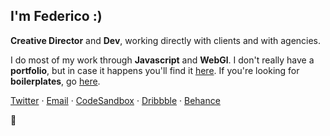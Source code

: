 

## I'm Federico :)

**Creative Director** and **Dev**, working directly with clients and with agencies. 

I do most of my work through **Javascript** and **WebGl**. I don't really have a **portfolio**, but in case it happens you'll find it [here](https://federic.ooo/). If you're looking for **boilerplates**, go [here](https://github.com/vallafederico/starters). 

[Twitter](https://twitter.com/fdcooo) ·
[Email](mailto:hello@federic.ooo) ·
[CodeSandbox](https://codesandbox.io/u/vallafederico) ·
[Dribbble](https://dribbble.com/federicooo) ·
[Behance](https://www.behance.net/FedericoValla)

👀 

